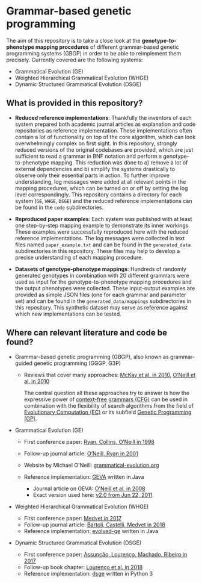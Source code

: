 # Grammar-based genetic programming

The aim of this repository is to take a close look at the **genotype-to-phenotype mapping procedures** of different grammar-based genetic programming systems (GBGP) in order to be able to reimplement them precisely. Currently covered are the following systems:

- Grammatical Evolution (GE)
- Weighted Hierarchical Grammatical Evolution (WHGE)
- Dynamic Structured Grammatical Evolution (DSGE)


## What is provided in this repository?

- **Reduced reference implementations**: Thankfully the inventors of each system prepared both academic journal articles as explanation and code repositories as reference implementation. These implementations often contain a lot of functionality on top of the core algorithm, which can look overwhelmingly complex on first sight. In this repository, strongly reduced versions of the original codebases are provided, which are just sufficient to read a grammar in BNF notation and perform a genotype-to-phenotype mapping. This reduction was done to a) remove a lot of external dependencies and b) simplify the systems drastically to observe only their essential parts in action. To further improve understanding, log messages were added at all relevant points in the mapping procedures, which can be turned on or off by setting the log level correspondingly. This repository contains a directory for each system (``GE``, ``WHGE``, ``DSGE``) and the reduced reference implementations can be found in the ``code`` subdirectories.

- **Reproduced paper examples**: Each system was published with at least one step-by-step mapping example to demonstrate its inner workings. These examples were successfully reproduced here with the reduced reference implementations. The log messages were collected in text files named ``paper_example.txt`` and can be found in the ``generated_data`` subdirectories in this repository. These files may help to develop a precise understanding of each mapping procedure.

- **Datasets of genotype-phenotype mappings**: Hundreds of randomly generated genotypes in combination with 20 different grammars were used as input for the genotype-to-phenotype mapping procedures and the output phenotypes were collected. These input-output examples are provided as simple JSON files (one for each grammar and parameter set) and can be found in the ``generated_data/mappings`` subdirectories in this repository. This synthetic dataset may serve as reference against which new implementations can be tested.


## Where can relevant literature and code be found?

- Grammar-based genetic programming (GBGP), also known as grammar-guided genetic programming (GGGP, G3P)

  - Reviews that cover many approaches: [McKay et al. in 2010](https://doi.org/10.1007/s10710-010-9109-y), [O’Neill et al. in 2010](https://doi.org/10.1007/s10710-010-9113-2)

    The central question all these approaches try to answer is how the expressive power of [context-free grammars (CFG)](https://en.wikipedia.org/wiki/Context-free_grammar) can be used in combination with the flexibility of search algorithms from the field of [Evolutionary Computation (EC)](https://en.wikipedia.org/wiki/Evolutionary_computation) or its subfield [Genetic Programming (GP)](https://en.wikipedia.org/wiki/Genetic_programming).

- Grammatical Evolution (GE)

  - First conference paper:
    [Ryan, Collins, O’Neill in 1998](https://doi.org/10.1007/BFb0055930)
  - Follow-up journal article:
    [O’Neill, Ryan in 2001](https://doi.org/10.1109/4235.942529)
  - Website by Michael O'Neill:
    [grammatical-evolution.org](http://www.grammatical-evolution.org)
  - Reference implementation:
    [GEVA](http://ncra.ucd.ie/Site/GEVA.html) written in Java
    
    - Journal article on GEVA:
      [O'Neill et al. in 2008](https://doi.org/10.1145/1527063.1527066)
    - Exact version used here:
      [v2.0 from Jun 22, 2011](https://code.google.com/archive/p/geva/downloads)
    

- Weighted Hierarchical Grammatical Evolution (WHGE)

  - First conference paper:
    [Medvet in 2017](https://doi.org/10.1145/3067695.3075972)
  - Follow-up journal article:
    [Bartoli, Castelli, Medvet in 2018](https://doi.org/10.1109/TCYB.2018.2876563)
  - Reference implementation:
    [evolved-ge](https://github.com/ericmedvet/evolved-ge) written in Java

- Dynamic Structured Grammatical Evolution (DSGE)

  - First conference paper:
    [Assunção, Lourenço, Machado, Ribeiro in 2017](https://doi.org/10.1145/3071178.3071286)
  - Follow-up book chapter:
    [Lourenço et al. in 2018](https://doi.org/10.1007/978-3-319-78717-6_6)
  - Reference implementation:
    [dsge](https://github.com/nunolourenco/dsge) written in Python 3
